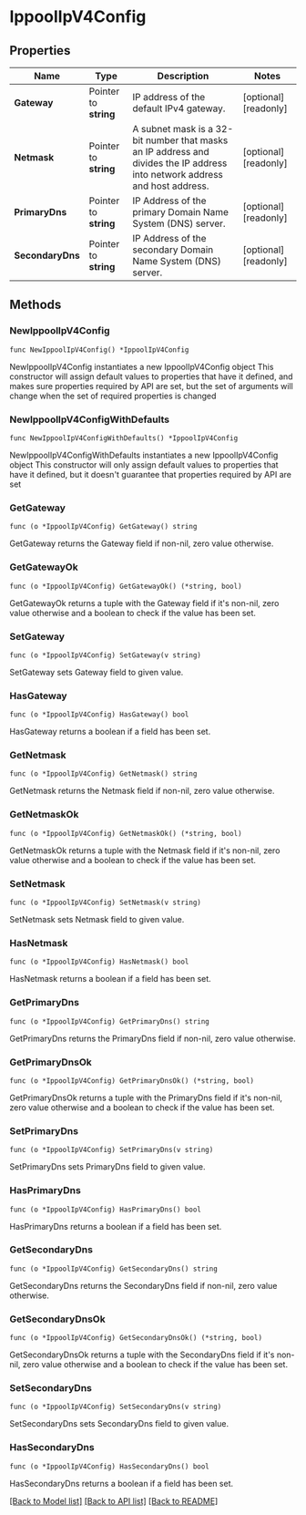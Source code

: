 # IppoolIpV4Config

## Properties

Name | Type | Description | Notes
------------ | ------------- | ------------- | -------------
**Gateway** | Pointer to **string** | IP address of the default IPv4 gateway. | [optional] [readonly] 
**Netmask** | Pointer to **string** | A subnet mask is a 32-bit number that masks an IP address and divides the IP address into network address and host address. | [optional] [readonly] 
**PrimaryDns** | Pointer to **string** | IP Address of the primary Domain Name System (DNS) server. | [optional] [readonly] 
**SecondaryDns** | Pointer to **string** | IP Address of the secondary Domain Name System (DNS) server. | [optional] [readonly] 

## Methods

### NewIppoolIpV4Config

`func NewIppoolIpV4Config() *IppoolIpV4Config`

NewIppoolIpV4Config instantiates a new IppoolIpV4Config object
This constructor will assign default values to properties that have it defined,
and makes sure properties required by API are set, but the set of arguments
will change when the set of required properties is changed

### NewIppoolIpV4ConfigWithDefaults

`func NewIppoolIpV4ConfigWithDefaults() *IppoolIpV4Config`

NewIppoolIpV4ConfigWithDefaults instantiates a new IppoolIpV4Config object
This constructor will only assign default values to properties that have it defined,
but it doesn't guarantee that properties required by API are set

### GetGateway

`func (o *IppoolIpV4Config) GetGateway() string`

GetGateway returns the Gateway field if non-nil, zero value otherwise.

### GetGatewayOk

`func (o *IppoolIpV4Config) GetGatewayOk() (*string, bool)`

GetGatewayOk returns a tuple with the Gateway field if it's non-nil, zero value otherwise
and a boolean to check if the value has been set.

### SetGateway

`func (o *IppoolIpV4Config) SetGateway(v string)`

SetGateway sets Gateway field to given value.

### HasGateway

`func (o *IppoolIpV4Config) HasGateway() bool`

HasGateway returns a boolean if a field has been set.

### GetNetmask

`func (o *IppoolIpV4Config) GetNetmask() string`

GetNetmask returns the Netmask field if non-nil, zero value otherwise.

### GetNetmaskOk

`func (o *IppoolIpV4Config) GetNetmaskOk() (*string, bool)`

GetNetmaskOk returns a tuple with the Netmask field if it's non-nil, zero value otherwise
and a boolean to check if the value has been set.

### SetNetmask

`func (o *IppoolIpV4Config) SetNetmask(v string)`

SetNetmask sets Netmask field to given value.

### HasNetmask

`func (o *IppoolIpV4Config) HasNetmask() bool`

HasNetmask returns a boolean if a field has been set.

### GetPrimaryDns

`func (o *IppoolIpV4Config) GetPrimaryDns() string`

GetPrimaryDns returns the PrimaryDns field if non-nil, zero value otherwise.

### GetPrimaryDnsOk

`func (o *IppoolIpV4Config) GetPrimaryDnsOk() (*string, bool)`

GetPrimaryDnsOk returns a tuple with the PrimaryDns field if it's non-nil, zero value otherwise
and a boolean to check if the value has been set.

### SetPrimaryDns

`func (o *IppoolIpV4Config) SetPrimaryDns(v string)`

SetPrimaryDns sets PrimaryDns field to given value.

### HasPrimaryDns

`func (o *IppoolIpV4Config) HasPrimaryDns() bool`

HasPrimaryDns returns a boolean if a field has been set.

### GetSecondaryDns

`func (o *IppoolIpV4Config) GetSecondaryDns() string`

GetSecondaryDns returns the SecondaryDns field if non-nil, zero value otherwise.

### GetSecondaryDnsOk

`func (o *IppoolIpV4Config) GetSecondaryDnsOk() (*string, bool)`

GetSecondaryDnsOk returns a tuple with the SecondaryDns field if it's non-nil, zero value otherwise
and a boolean to check if the value has been set.

### SetSecondaryDns

`func (o *IppoolIpV4Config) SetSecondaryDns(v string)`

SetSecondaryDns sets SecondaryDns field to given value.

### HasSecondaryDns

`func (o *IppoolIpV4Config) HasSecondaryDns() bool`

HasSecondaryDns returns a boolean if a field has been set.


[[Back to Model list]](../README.md#documentation-for-models) [[Back to API list]](../README.md#documentation-for-api-endpoints) [[Back to README]](../README.md)


